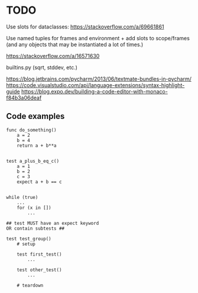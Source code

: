 # TODO

Use slots for dataclasses:
https://stackoverflow.com/a/69661861

Use named tuples for frames and environment + add slots to scope/frames
(and any objects that may be instantiated a lot of times.)

https://stackoverflow.com/a/16571630

builtins.py (sqrt, stddev, etc.)

https://blog.jetbrains.com/pycharm/2013/06/textmate-bundles-in-pycharm/
https://code.visualstudio.com/api/language-extensions/syntax-highlight-guide
https://blog.expo.dev/building-a-code-editor-with-monaco-f84b3a06deaf

## Code examples

```
func do_something()
    a = 2
    b = 4
    return a + b**a


test a_plus_b_eq_c()
    a = 1
    b = 2
    c = 3
    expect a + b == c


while (true)
    ...
    for (x in [])
        ...

## test MUST have an expect keyword
OR contain subtests ##

test test_group()
    # setup

    test first_test()
        ...

    test other_test()
        ...

    # teardown
```
